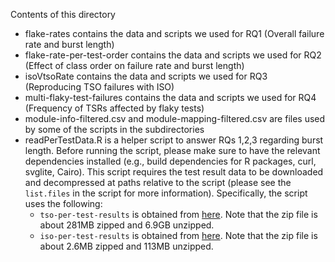 Contents of this directory
- flake-rates contains the data and scripts we used for RQ1 (Overall failure rate and burst length)
- flake-rate-per-test-order contains the data and scripts we used for RQ2 (Effect of class order on failure rate and burst length)
- isoVtsoRate contains the data and scripts we used for RQ3 (Reproducing TSO failures with ISO)
- multi-flaky-test-failures contains the data and scripts we used for RQ4 (Frequency of TSRs affected by flaky tests)
- module-info-filtered.csv and module-mapping-filtered.csv are files used by some of the scripts in the subdirectories
- readPerTestData.R is a helper script to answer RQs 1,2,3 regarding burst length. Before running the script, please make sure to have the relevant dependencies installed (e.g., build dependencies for R packages, curl, svglite, Cairo). This script requires the test result data to be downloaded and decompressed at paths relative to the script (please see the ```list.files``` in the script for more information). Specifically, the script uses the following:
  - ```tso-per-test-results``` is obtained from [here](http://mir.cs.illinois.edu/winglam/publications/2020/LamETAL20ISSRE/tso-per-test-results.zip). Note that the zip file is about 281MB zipped and 6.9GB unzipped.
  - ```iso-per-test-results``` is obtained from [here](http://mir.cs.illinois.edu/winglam/publications/2020/LamETAL20ISSRE/iso-per-test-results.zip). Note that the zip file is about 2.6MB zipped and 113MB unzipped.
